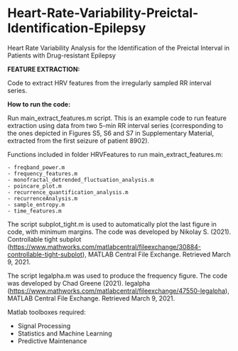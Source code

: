 # Heart-Rate-Variability-Preictal-Identification-Epilepsy
Heart Rate Variability Analysis for the Identification of the Preictal Interval in Patients with Drug-resistant Epilepsy

__FEATURE EXTRACTION:__

Code to extract HRV features from the irregularly sampled RR interval series.


__How to run the code:__

Run main_extract_features.m script. This is an example code to run feature extraction using data from two 5-min RR interval series (corresponding to the ones depicted in Figures S5, S6 and S7 in Supplementary Material, extracted from the first
seizure of patient 8902). 


Functions included in folder HRVFeatures to run main_extract_features.m:
		
	- freqband_power.m
	- frequency_features.m
	- monofractal_detrended_fluctuation_analysis.m
	- poincare_plot.m
	- recurrence_quantification_analysis.m
	- recurrenceAnalysis.m
	- sample_entropy.m
	- time_features.m

The script subplot_tight.m is used to automatically plot the last figure in code, with minimum margins. The code was developed by Nikolay S. (2021). Controllable tight subplot (https://www.mathworks.com/matlabcentral/fileexchange/30884-controllable-tight-subplot), MATLAB Central File Exchange. Retrieved March 9, 2021.

The script legalpha.m was used to produce the frequency figure. The code was developed by Chad Greene (2021). legalpha (https://www.mathworks.com/matlabcentral/fileexchange/47550-legalpha), MATLAB Central File Exchange. Retrieved March 9, 2021.


Matlab toolboxes required:

- Signal Processing
- Statistics and Machine Learning
- Predictive Maintenance


